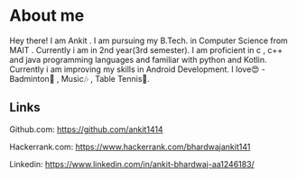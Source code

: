 # About me

Hey there! I am Ankit . I am pursuing my B.Tech. in Computer Science from MAIT . Currently i am in 2nd year(3rd semester). I am proficient in c , c++ and java programming languages and familiar with python and Kotlin. 
Currently i am improving my skills in Android Development.
I love😍 - Badminton🏸 , Music🎶 , Table Tennis🏓.

## Links

Github.com: https://github.com/ankit1414

Hackerrank.com: https://www.hackerrank.com/bhardwajankit141

Linkedin: https://www.linkedin.com/in/ankit-bhardwaj-aa1246183/
